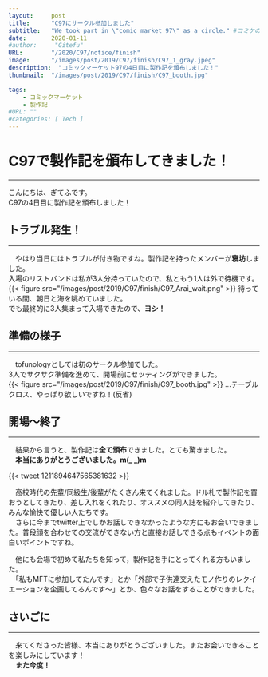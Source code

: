 ```yaml
---
layout:     post
title:      "C97にサークル参加しました"
subtitle:   "We took part in \"comic market 97\" as a circle." #コミケのHP上だとサークルはcircleだったのでそのまま
date:       2020-01-11
#author:     "Gitefu"
URL:        "/2020/C97/notice/finish"
image:      "/images/post/2019/C97/finish/C97_1_gray.jpeg"
description:  "コミックマーケット97の4日目に製作記を頒布しました！"
thumbnail:  "/images/post/2019/C97/finish/C97_booth.jpg"

tags:
    - コミックマーケット
    - 製作記
#URL: ""
#categories: [ Tech ]
---
```


# C97で製作記を頒布してきました！
*****
こんにちは、ぎてふです。<br>
C97の4日目に製作記を頒布しました！<br>


## トラブル発生！
*****
　やはり当日にはトラブルが付き物ですね。製作記を持ったメンバーが**寝坊**しました。<br>
入場のリストバンドは私が3人分持っていたので、私ともう1人は外で待機です。
{{< figure src="/images/post/2019/C97/finish/C97_Arai_wait.png" >}}
待っている間、朝日と海を眺めていました。<br>
でも最終的に3人集まって入場できたので、**ヨシ！**<br>


## 準備の様子
*****
　tofunologyとしては初のサークル参加でした。<br>
3人でサクサク準備を進めて、開場前にセッティングができました。<br>
{{< figure src="/images/post/2019/C97/finish/C97_booth.jpg" >}}
...テーブルクロス、やっぱり欲しいですね！(反省)<br>

## 開場〜終了
*****
　結果から言うと、製作記は**全て頒布**できました。とても驚きました。<br>
　**本当にありがとうございました。m(_ _)m**<br>

{{< tweet 1211894647565381632 >}}

　高校時代の先輩/同級生/後輩がたくさん来てくれました。ドル札で製作記を買おうとしてきたり、差し入れをくれたり、オススメの同人誌を紹介してきたり、みんな愉快で優しい人たちです。<br>
　さらに今までtwitter上でしかお話しできなかったような方にもお会いできました。普段顔を合わせての交流ができない方と直接お話しできる点もイベントの面白いポイントですね。

　他にも会場で初めて私たちを知って，製作記を手にとってくれる方もいました。<br>
　「私もMFTに参加してたんです」とか「外部で子供達交えたモノ作りのレクイエーションを企画してるんです〜」とか、色々なお話をすることができました。<br>



## さいごに
*****
　来てくださった皆様、本当にありがとうございました。またお会いできることを楽しみにしています！<br>
　**また今度！**
